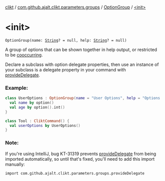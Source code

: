 [clikt](../../index.md) / [com.github.ajalt.clikt.parameters.groups](../index.md) / [OptionGroup](index.md) / [&lt;init&gt;](./-init-.md)

# &lt;init&gt;

`OptionGroup(name: `[`String`](https://kotlinlang.org/api/latest/jvm/stdlib/kotlin/-string/index.html)`? = null, help: `[`String`](https://kotlinlang.org/api/latest/jvm/stdlib/kotlin/-string/index.html)`? = null)`

A group of options that can be shown together in help output, or restricted to be [cooccurring](../cooccurring.md).

Declare a subclass with option delegate properties, then use an instance of your subclass is a
delegate property in your command with [provideDelegate](../provide-delegate.md).

### Example:

``` kotlin
class UserOptions : OptionGroup(name = "User Options", help = "Options controlling the user") {
  val name by option()
  val age by option().int()
}

class Tool : CliktCommand() {
  val userOptions by UserOptions()
}
```

### Note:

If you're using IntelliJ, bug KT-31319 prevents [provideDelegate](../provide-delegate.md) from being imported
automatically, so until that's fixed, you'll need to add this import manually:

`import com.github.ajalt.clikt.parameters.groups.provideDelegate`

